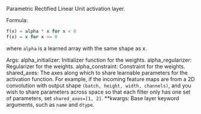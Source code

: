 Parametric Rectified Linear Unit activation layer.

Formula:
``` python
f(x) = alpha * x for x < 0
f(x) = x for x >= 0
```
where `alpha` is a learned array with the same shape as x.

Args:
    alpha_initializer: Initializer function for the weights.
    alpha_regularizer: Regularizer for the weights.
    alpha_constraint: Constraint for the weights.
    shared_axes: The axes along which to share learnable parameters for the
        activation function. For example, if the incoming feature maps are
        from a 2D convolution with output shape
        `(batch, height, width, channels)`, and you wish to share parameters
        across space so that each filter only has one set of parameters,
        set `shared_axes=[1, 2]`.
    **kwargs: Base layer keyword arguments, such as `name` and `dtype`.
